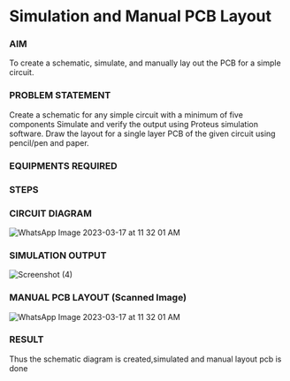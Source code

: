 # Simulation and Manual PCB Layout

### AIM
To create a schematic, simulate, and manually lay out the PCB for a simple circuit.

### PROBLEM STATEMENT
 Create a schematic for any simple circuit with a minimum of five components
 Simulate and verify the output using Proteus simulation software.
 Draw the layout for a single layer PCB of the given circuit using pencil/pen and paper.

### EQUIPMENTS REQUIRED


### STEPS


### CIRCUIT DIAGRAM
![WhatsApp Image 2023-03-17 at 11 32 01 AM](https://user-images.githubusercontent.com/75234946/225826195-e91f3e37-e079-4a51-9077-b4b4b1a3858b.jpeg)


### SIMULATION OUTPUT
![Screenshot (4)](https://user-images.githubusercontent.com/75234946/225826149-6fdc96e9-7b24-4925-9374-5bd539f95405.png)



### MANUAL PCB LAYOUT (Scanned Image)
![WhatsApp Image 2023-03-17 at 11 32 01 AM](https://user-images.githubusercontent.com/75234946/225826360-7a1f0068-3b70-4d0b-93d9-e34cbf375089.jpeg)


### RESULT
Thus the schematic diagram is created,simulated and manual layout pcb is done

